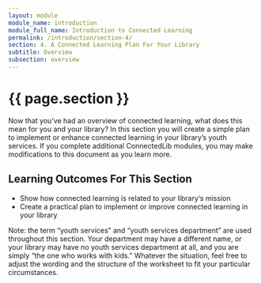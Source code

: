 ```yaml
---
layout: module
module_name: introduction
module_full_name: Introduction to Connected Learning
permalink: /introduction/section-4/
section: 4. A Connected Learning Plan For Your Library
subtitle: Overview
subsection: overview
---
```


# {{ page.section }}

Now that you’ve had an overview of connected learning, what does this mean for you and your library? In this section you will create a simple plan to implement or enhance connected learning in your library’s youth services. If you complete additional ConnectedLib modules, you may make modifications to this document as you learn more. 

## Learning Outcomes For This Section
<ul class="fancy">
<li>Show how connected learning is related to your library‘s mission</li>
<li>Create a practical plan to implement or improve connected learning in your library</li>
</ul>

Note: the term “youth services” and “youth services department” are used throughout this section. Your department may have a different name, or your library may have no youth services department at all, and you are simply “the one who works with kids.” Whatever the situation, feel free to adjust the wording and the structure of the worksheet to fit your particular circumstances.
